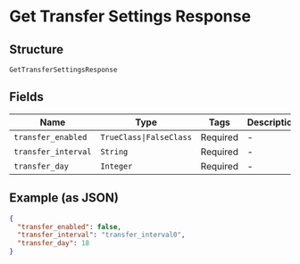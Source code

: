 
# Get Transfer Settings Response

## Structure

`GetTransferSettingsResponse`

## Fields

| Name | Type | Tags | Description |
|  --- | --- | --- | --- |
| `transfer_enabled` | `TrueClass\|FalseClass` | Required | - |
| `transfer_interval` | `String` | Required | - |
| `transfer_day` | `Integer` | Required | - |

## Example (as JSON)

```json
{
  "transfer_enabled": false,
  "transfer_interval": "transfer_interval0",
  "transfer_day": 18
}
```

